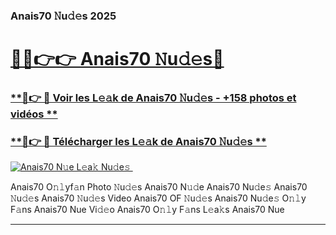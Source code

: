 ### Anais70 𝙽u𝚍𝚎s 2025  

# <h1><a href="(https://rebrand.ly/accesvip">🔗🔗👉👉 Anais70 𝙽u𝚍𝚎s🔗</a></h1>

### [ **🔗👉 🔴 Voir les L𝚎𝚊k de Anais70 𝙽u𝚍𝚎s - +158 photos et vidéos **](https://rebrand.ly/accesvip)
### [ **🔗👉 🔴 Télécharger les L𝚎𝚊k de Anais70 𝙽u𝚍𝚎s **](https://rebrand.ly/accesvip)  

[![Anais70 N𝚞e L𝚎a𝚔 Nu𝚍e𝚜 ](https://i.imgur.com/0qMVB7G.gif)](https://rebrand.ly/accesvip)  

Anais70 O𝚗𝚕yf𝚊n Photo 𝙽u𝚍𝚎s
Anais70 N𝚞𝚍e
Anais70 Nu𝚍e𝚜
Anais70 𝙽u𝚍𝚎s
Anais70 𝙽u𝚍𝚎s Video
Anais70 OF 𝙽u𝚍𝚎s
Anais70 Nu𝚍e𝚜 O𝚗𝚕y F𝚊ns
Anais70 Nue Vi𝚍𝚎o
Anais70 O𝚗𝚕y F𝚊ns L𝚎a𝚔s
Anais70 Nue

___  
